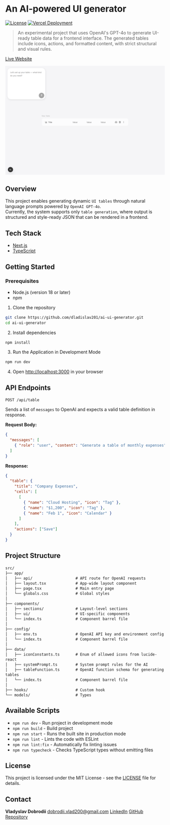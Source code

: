 # An AI-powered UI generator

[![License](https://img.shields.io/badge/license-MIT-green.svg)](LICENSE)
[![Vercel Deployment](https://img.shields.io/github/deployments/dladislav201/dladislav.com/production?label=vercel&logo=vercel)](https://dladislav.com)

> An experimental project that uses OpenAI's GPT-4o to generate UI-ready table data for a frontend interface. The generated tables include icons, actions, and formatted content, with strict structural and visual rules.

[Live Website](https://ai.dladislav.com)

![Website Screenshot](public/home-page-screenshot.png)

## Overview

This project enables generating dynamic `UI tables` through natural language prompts powered by `OpenAI GPT-4o`.  
Currently, the system supports only `table generation`, where output is structured and style-ready JSON that can be rendered in a frontend.

## Tech Stack

- [Next.js](https://nextjs.org/)
- [TypeScript](https://www.typescriptlang.org/)

## Getting Started

### Prerequisites

- Node.js (version 18 or later)
- npm

1. Clone the repository

```bash
git clone https://github.com/dladislav201/ai-ui-generator.git
cd ai-ui-generator
```

2. Install dependencies

```bash
npm install
```

3. Run the Application in Development Mode

```bash
npm run dev
```

4. Open [http://localhost:3000](http://localhost:3000) in your browser

## API Endpoints

```
POST /api/table
```

Sends a list of `messages` to OpenAI and expects a valid table definition in response.

**Request Body:**

```json
{
  "messages": [
    { "role": "user", "content": "Generate a table of monthly expenses" }
  ]
}
```

**Response:**

```json
{
  "table": {
    "title": "Company Expenses",
    "cells": [
      [
        { "name": "Cloud Hosting", "icon": "Tag" },
        { "name": "$1,200", "icon": "Tag" },
        { "name": "Feb 1", "icon": "Calendar" }
      ]
    ],
    "actions": ["Save"]
  }
}
```

## Project Structure

```
src/
├── app/
│   ├── api/                   # API route for OpenAI requests
│   ├── layout.tsx             # App-wide layout component
│   ├── page.tsx               # Main entry page
│   └── globals.css            # Global styles
│
├── components/
│   ├── sections/              # Layout-level sections
│   ├── ui/                    # UI-specific components
│   └── index.ts               # Component barrel file
│
├── config/
│   ├── env.ts                 # OpenAI API key and environment config
│   └── index.ts               # Component barrel file
│
├── data/
│   ├── iconConstants.ts       # Enum of allowed icons from lucide-react
│   ├── systemPrompt.ts        # System prompt rules for the AI
│   ├── tableFunction.ts       # OpenAI function schema for generating tables
│   └── index.ts               # Component barrel file
│
├── hooks/                     # Custom hook
└── models/                    # Types
```

## Available Scripts

- `npm run dev` - Run project in development mode
- `npm run build` - Build project
- `npm run start` - Runs the built site in production mode
- `npm run lint` - Lints the code with ESLint
- `npm run lint:fix` - Automatically fix linting issues
- `npm run typecheck` - Checks TypeScript types without emitting files

## License

This project is licensed under the MIT License - see the [LICENSE](LICENSE) file for details.

## Contact

**Vladyslav Dobrodii**
[dobrodii.vlad200@gmail.com](mailto:dobrodii.vlad200@gmail.com)
[LinkedIn](https://www.linkedin.com/in/vladyslav-dobrodii-20384a233/)
[GitHub Repository](https://github.com/dladislav201/ai-ui-generator)
